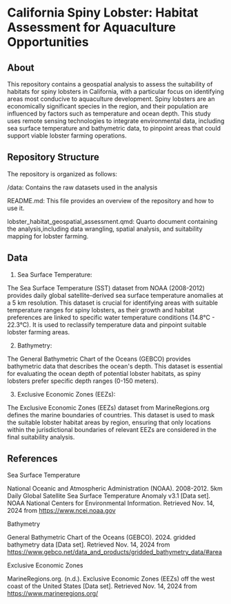 # California Spiny Lobster: Habitat Assessment for Aquaculture Opportunities

## About

This repository contains a geospatial analysis to assess the suitability of habitats for spiny lobsters in California, with a particular focus on identifying areas most conducive to aquaculture development. Spiny lobsters are an economically significant species in the region, and their population are influenced by factors such as temperature and ocean depth. This study uses remote sensing technologies to integrate environmental data, including sea surface temperature and bathymetric data, to pinpoint areas that could support viable lobster farming operations.

## Repository Structure

The repository is organized as follows:

/data: Contains the raw datasets used in the analysis

README.md: This file provides an overview of the repository and how to use it.

lobster_habitat_geospatial_assessment.qmd: Quarto document containing the analysis,including data wrangling, spatial analysis, and suitability mapping for lobster farming.

## Data

1. Sea Surface Temperature:

The Sea Surface Temperature (SST) dataset from NOAA (2008-2012) provides daily global satellite-derived sea surface temperature anomalies at a 5 km resolution. This dataset is crucial for identifying areas with suitable temperature ranges for spiny lobsters, as their growth and habitat preferences are linked to specific water temperature conditions (14.8°C - 22.3°C). It is used to reclassify temperature data and pinpoint suitable lobster farming areas.

2. Bathymetry:

The General Bathymetric Chart of the Oceans (GEBCO) provides bathymetric data that describes the ocean's depth. This dataset is essential for evaluating the ocean depth of potential lobster habitats, as spiny lobsters prefer specific depth ranges (0-150 meters).

3. Exclusive Economic Zones (EEZs):

The Exclusive Economic Zones (EEZs) dataset from MarineRegions.org defines the marine boundaries of countries. This dataset is used to mask the suitable lobster habitat areas by region, ensuring that only locations within the jurisdictional boundaries of relevant EEZs are considered in the final suitability analysis.

## References

Sea Surface Temperature

National Oceanic and Atmospheric Administration (NOAA). 2008-2012. 5km Daily Global Satellite Sea Surface Temperature Anomaly v3.1 \[Data set\]. NOAA National Centers for Environmental Information. Retrieved Nov. 14, 2024 from https://www.ncei.noaa.gov

Bathymetry

General Bathymetric Chart of the Oceans (GEBCO). 2024. gridded bathymetry data \[Data set\]. Retrieved Nov. 14, 2024 from https://www.gebco.net/data_and_products/gridded_bathymetry_data/#area

Exclusive Economic Zones

MarineRegions.org. (n.d.). Exclusive Economic Zones (EEZs) off the west coast of the United States \[Data set\]. Retrieved Nov. 14, 2024 from https://www.marineregions.org/
